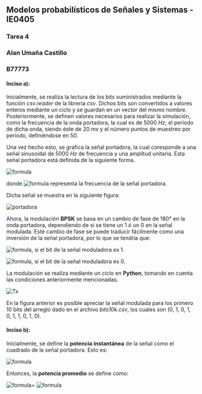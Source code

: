 ## Modelos probabilísticos de Señales y Sistemas - IE0405
### Tarea 4
### Alan Umaña Castillo
### B77773

#### Inciso a):

Inicialmente, se realiza la lectura de los bits suministrados mediante la función *csv.reader* de la librería *csv*. Dichos bits son convertidos a valores enteros mediante un ciclo y se guardan en un vector del mismo nombre. Posteriormente, se definen valores necesarios para realizar la simulación, como la frecuencia de la onda portadora, la cual es de 5000 *Hz*; el periodo de dicha onda, siendo éste de 20 *ms* y el número puntos de muestreo por período, definiéndose en 50.

Una vez hecho esto, se grafica la señal portadora, la cual coresponde a una señal sinusoidal de 5000 *Hz* de frecuencia y una amplitud unitaria. Esta señal portadora está definida de la siguiente forma.

![formula](https://render.githubusercontent.com/render/math?math=S(t)=sen(2\pi\f_pt))

donde ![formula](https://render.githubusercontent.com/render/math?math=f_p) representa la frecuencia de la señal portadora.

Dicha señal se muestra en la siguiente figura:

![portadora](https://user-images.githubusercontent.com/66042916/86303737-f915d680-bbc9-11ea-95e9-d737e55b3ee7.png)

Ahora, la modulación **BPSK** se basa en un cambio de fase de 180° en la onda portadora, dependiendo de si se tiene un 1 ó un 0 en la señal modulada. Este cambio de fase se puede traducir fácilmente como una inversión de la señal portadora, por lo que se tendría que:

![formula](https://render.githubusercontent.com/render/math?math=S_1(t)=sen(2\pi\f_pt)), si el bit de la señal moduladora es 1.

![formula](https://render.githubusercontent.com/render/math?math=S_0(t)=-sen(2\pi\f_pt)), si el bit de la señal moduladora es 0.

La modulación se realiza mediante un ciclo en **Python**, tomando en cuenta las condiciones anteriormente mencionadas. 

![Tx](https://user-images.githubusercontent.com/66042916/86304457-1a77c200-bbcc-11ea-9ea4-bfaede3a7ea7.png)

En la figura anterior es posible apreciar la señal modulada para los primero 10 bits del arreglo dado en el archivo *bits10k.csv*, los cuales son (0, 1, 0, 1, 0, 1, 1, 0, 1, 0).

#### Inciso b):

Inicialmente, se define la **potencia instantánea** de la señal como el cuadrado de la señal portadora. Esto es:

![formula](https://render.githubusercontent.com/render/math?math=P_{inst}=sen^2(2\pi\f_pt))

Entonces, la **potencia promedio** se define como:


![formula](https://render.githubusercontent.com/render/math?math=P_{prom}=\frac{1}{2T}\int_{-T}^{T}P_{inst}dt)=
![formula](https://render.githubusercontent.com/render/math?math=\frac{1}{2T}\int_{-T}^{T}sen^2(2\pi\f_pt)dt)




















